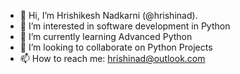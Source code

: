 - 👋 Hi, I’m Hrishikesh Nadkarni (@hrishinad).
- 👀 I’m interested in software development in Python
- 🌱 I’m currently learning Advanced Python
- 💞️ I’m looking to collaborate on Python Projects
- 📫 How to reach me: hrishinad@outlook.com

<!---
hrishinad/hrishinad is a ✨ special ✨ repository because its `README.md` (this file) appears on your GitHub profile.
You can click the Preview link to take a look at your changes.
--->
